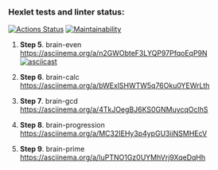 ### Hexlet tests and linter status:
[![Actions Status](https://github.com/braimm/python-project-49/actions/workflows/hexlet-check.yml/badge.svg)](https://github.com/braimm/python-project-49/actions)
[![Maintainability](https://api.codeclimate.com/v1/badges/1a07882a81ba9400bf61/maintainability)](https://codeclimate.com/github/braimm/python-project-49/maintainability)

1. **Step 5**. brain-even
https://asciinema.org/a/n2GWObteF3LYQP97PfqoEqP9N   
[![asciicast](https://asciinema.org/a/n2GWObteF3LYQP97PfqoEqP9N.svg)](https://asciinema.org/a/n2GWObteF3LYQP97PfqoEqP9N)
2. **Step 6**. brain-calc
https://asciinema.org/a/bWExlSHWTW5q76Oku0YEWrLth

3. **Step 7**. brain-gcd
https://asciinema.org/a/4TkJOegBJ6KS0GNMuycqOclhS

4. **Step 8**. brain-progression
https://asciinema.org/a/MC32IEHy3p4ypGU3iiNSMHEcV

5. **Step 9**. brain-prime
https://asciinema.org/a/IuPTNO1Gz0UYMhVrj9XqeDqHh

